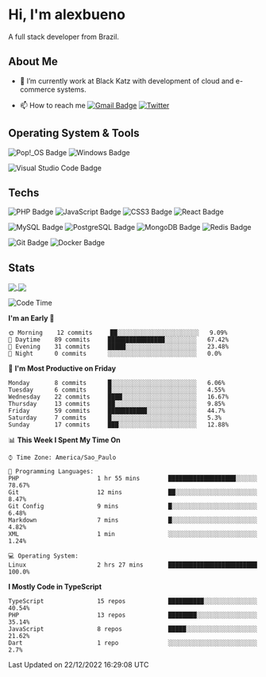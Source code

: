 # Hi, I'm alexbueno

A full stack developer from Brazil.

## About Me

- 🌱 I’m currently work at Black Katz with development of cloud and e-commerce systems.

- 📫 How to reach me [![Gmail Badge](https://img.shields.io/badge/-gmail-c14438?style=for-the-badge&logo=Gmail&logoColor=ffffff)](mailto:alexsandrofbueno@gmail.com) [![Twitter](https://img.shields.io/badge/twitter-1DA1F2.svg?style=for-the-badge&logo=twitter&logoColor=ffffff)](https://twitter.com/Alex_Bueno_7)

## Operating System & Tools

![Pop!_OS Badge](https://img.shields.io/badge/Pop!__OS-48B9C7?logo=popos&logoColor=fff&style=flat)
![Windows Badge](https://img.shields.io/badge/Windows-0078D6?logo=windows&logoColor=fff&style=flat)

![Visual Studio Code Badge](https://img.shields.io/badge/Visual%20Studio%20Code-007ACC?logo=visualstudiocode&logoColor=fff&style=flat)

## Techs

![PHP Badge](https://img.shields.io/badge/PHP-777BB4?logo=php&logoColor=fff&style=flat)
![JavaScript Badge](https://img.shields.io/badge/JavaScript-F7DF1E?logo=javascript&logoColor=000&style=flat)
![CSS3 Badge](https://img.shields.io/badge/CSS3-1572B6?logo=css3&logoColor=fff&style=flat)
![React Badge](https://img.shields.io/badge/React-61DAFB?logo=react&logoColor=000&style=flat)

![MySQL Badge](https://img.shields.io/badge/MySQL-4479A1?logo=mysql&logoColor=fff&style=flat)
![PostgreSQL Badge](https://img.shields.io/badge/PostgreSQL-4169E1?logo=postgresql&logoColor=fff&style=flat)
![MongoDB Badge](https://img.shields.io/badge/MongoDB-47A248?logo=mongodb&logoColor=fff&style=flat)
![Redis Badge](https://img.shields.io/badge/Redis-DC382D?logo=redis&logoColor=fff&style=flat)

![Git Badge](https://img.shields.io/badge/Git-F05032?logo=git&logoColor=fff&style=flat)
![Docker Badge](https://img.shields.io/badge/Docker-2496ED?logo=docker&logoColor=fff&style=flat)


## Stats

<a href="https://github.com/anuraghazra/github-readme-stats">
  <img align="center" src="https://github-readme-stats.vercel.app/api?username=alexbueno7&hide=contribs,prs&show_icons=true&theme=radical" />
</a>
<a href="https://github.com/anuraghazra/convoychat">
  <img align="center" src="https://github-readme-stats.vercel.app/api/top-langs/?username=alexbueno7" />
</a>

<!--START_SECTION:waka-->
![Code Time](http://img.shields.io/badge/Code%20Time-660%20hrs%2019%20mins-blue)

**I'm an Early 🐤** 

```text
🌞 Morning    12 commits     ██░░░░░░░░░░░░░░░░░░░░░░░   9.09% 
🌆 Daytime    89 commits     ████████████████░░░░░░░░░   67.42% 
🌃 Evening    31 commits     █████░░░░░░░░░░░░░░░░░░░░   23.48% 
🌙 Night      0 commits      ░░░░░░░░░░░░░░░░░░░░░░░░░   0.0%

```
📅 **I'm Most Productive on Friday** 

```text
Monday       8 commits      █░░░░░░░░░░░░░░░░░░░░░░░░   6.06% 
Tuesday      6 commits      █░░░░░░░░░░░░░░░░░░░░░░░░   4.55% 
Wednesday    22 commits     ████░░░░░░░░░░░░░░░░░░░░░   16.67% 
Thursday     13 commits     ██░░░░░░░░░░░░░░░░░░░░░░░   9.85% 
Friday       59 commits     ███████████░░░░░░░░░░░░░░   44.7% 
Saturday     7 commits      █░░░░░░░░░░░░░░░░░░░░░░░░   5.3% 
Sunday       17 commits     ███░░░░░░░░░░░░░░░░░░░░░░   12.88%

```


📊 **This Week I Spent My Time On** 

```text
⌚︎ Time Zone: America/Sao_Paulo

💬 Programming Languages: 
PHP                      1 hr 55 mins        ███████████████████░░░░░░   78.67% 
Git                      12 mins             ██░░░░░░░░░░░░░░░░░░░░░░░   8.47% 
Git Config               9 mins              █░░░░░░░░░░░░░░░░░░░░░░░░   6.48% 
Markdown                 7 mins              █░░░░░░░░░░░░░░░░░░░░░░░░   4.82% 
XML                      1 min               ░░░░░░░░░░░░░░░░░░░░░░░░░   1.24%

💻 Operating System: 
Linux                    2 hrs 27 mins       █████████████████████████   100.0%

```

**I Mostly Code in TypeScript** 

```text
TypeScript               15 repos            ██████████░░░░░░░░░░░░░░░   40.54% 
PHP                      13 repos            ████████░░░░░░░░░░░░░░░░░   35.14% 
JavaScript               8 repos             █████░░░░░░░░░░░░░░░░░░░░   21.62% 
Dart                     1 repo              ░░░░░░░░░░░░░░░░░░░░░░░░░   2.7%

```



 Last Updated on 22/12/2022 16:29:08 UTC
<!--END_SECTION:waka-->
